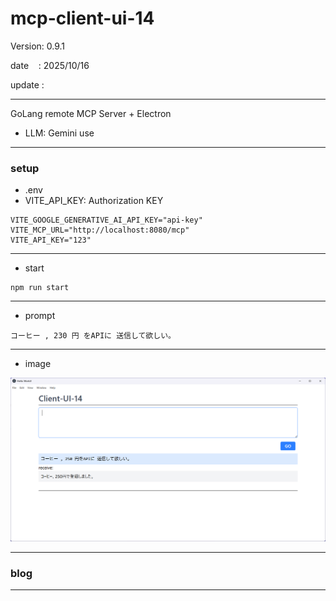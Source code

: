 ﻿# mcp-client-ui-14

 Version: 0.9.1

 date    : 2025/10/16
 
 update  :

***

GoLang remote MCP Server + Electron

* LLM: Gemini use

***
### setup

* .env
* VITE_API_KEY: Authorization KEY

```
VITE_GOOGLE_GENERATIVE_AI_API_KEY="api-key"
VITE_MCP_URL="http://localhost:8080/mcp"
VITE_API_KEY="123"
```
***
* start

```
npm run start
```

***
* prompt

```
コーヒー , 230 円 をAPIに 送信して欲しい。
```

***
* image

![img1](/image/mcp-client-ui-14.png)


***
### blog 

***

